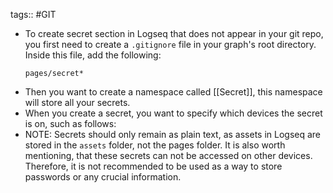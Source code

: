 tags:: #GIT

- To create secret section in Logseq that does not appear in your git repo, you first need to create a `.gitignore` file in your graph's root directory. Inside this file, add the following:
  ```
  pages/secret*
  ```
- Then you want to create a namespace called [[Secret]], this namespace will store all your secrets.
- When you create a secret, you want to specify which devices the secret is on, such as follows:
- NOTE: Secrets should only remain as plain text, as assets in Logseq are stored in the `assets` folder, not the pages folder. It is also worth mentioning, that these secrets can not be accessed on other devices.  Therefore, it is not recommended to be used as a way to store passwords or any crucial information.